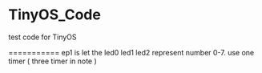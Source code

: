 TinyOS_Code
===========

test code for TinyOS

===========
ep1 is let the led0 led1 led2 represent number 0-7.
use one timer ( three timer in note )

